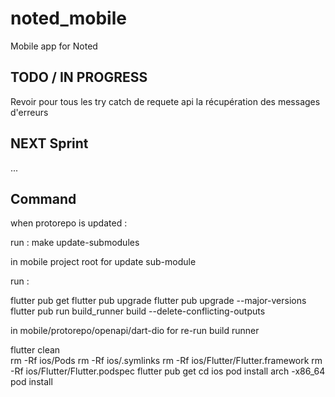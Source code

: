 # noted_mobile

Mobile app for Noted

## TODO / IN PROGRESS

Revoir pour tous les try catch de requete api la récupération des messages d'erreurs

## NEXT Sprint

...

## Command

when protorepo is updated :

run :
make update-submodules

in mobile project root for update sub-module

run :

flutter pub get
flutter pub upgrade
flutter pub upgrade --major-versions
flutter pub run build_runner build --delete-conflicting-outputs

in mobile/protorepo/openapi/dart-dio for re-run build runner

flutter clean  
rm -Rf ios/Pods
rm -Rf ios/.symlinks
rm -Rf ios/Flutter/Flutter.framework
rm -Rf ios/Flutter/Flutter.podspec
flutter pub get
cd ios
pod install
arch -x86_64 pod install
